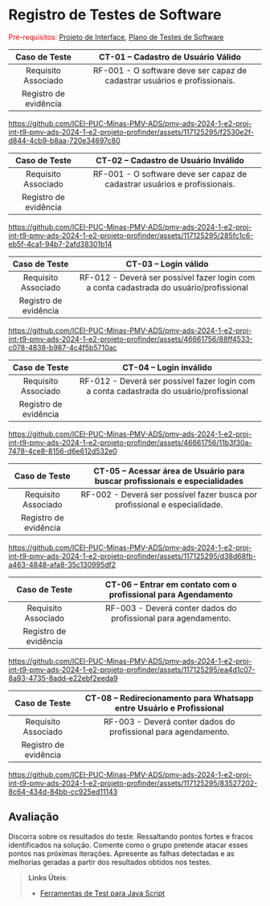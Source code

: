 # Registro de Testes de Software

<span style="color:red">Pré-requisitos: <a href="3-Projeto de Interface.md"> Projeto de Interface</a></span>, <a href="8-Plano de Testes de Software.md"> Plano de Testes de Software</a>


| **Caso de Teste** 	| **CT-01 – Cadastro de Usuário Válido** 	|
|:---:	|:---:	|
|	Requisito Associado 	| RF-001 - O software deve ser capaz de cadastrar usuários e profissionais. |
|Registro de evidência |

https://github.com/ICEI-PUC-Minas-PMV-ADS/pmv-ads-2024-1-e2-proj-int-t9-pmv-ads-2024-1-e2-projeto-profinder/assets/117125295/f2530e2f-d844-4cb9-b8aa-720e34697c80



 



| **Caso de Teste** 	| **CT-02 – Cadastro de Usuário Inválido** 	|
|:---:	|:---:	|
|	Requisito Associado 	| RF-001 - O software deve ser capaz de cadastrar usuários e profissionais. |
|Registro de evidência | |

https://github.com/ICEI-PUC-Minas-PMV-ADS/pmv-ads-2024-1-e2-proj-int-t9-pmv-ads-2024-1-e2-projeto-profinder/assets/117125295/285fc1c6-eb5f-4ca1-94b7-2afd38301b14

 

| **Caso de Teste** 	| **CT-03 – Login válido** 	|
|:---:	|:---:	|
|	Requisito Associado 	| RF-012 - Deverá ser possível fazer login com a conta cadastrada do usuário/profissional |
|Registro de evidência | |


https://github.com/ICEI-PUC-Minas-PMV-ADS/pmv-ads-2024-1-e2-proj-int-t9-pmv-ads-2024-1-e2-projeto-profinder/assets/46661756/88ff4533-c078-4838-b987-4c4f5b5710ac

| **Caso de Teste** 	| **CT-04 – Login inválido** 	|
|:---:	|:---:	|
|	Requisito Associado 	| RF-012 - Deverá ser possível fazer login com a conta cadastrada do usuário/profissional |
|Registro de evidência | |


https://github.com/ICEI-PUC-Minas-PMV-ADS/pmv-ads-2024-1-e2-proj-int-t9-pmv-ads-2024-1-e2-projeto-profinder/assets/46661756/11b3f30a-7478-4ce8-8156-d6e612d532e0

| **Caso de Teste** 	| **CT-05 – Acessar área de Usuário para buscar profissionais e especialidades** 	|
|:---:	|:---:	|
|	Requisito Associado 	|RF-002 - Deverá ser possível fazer busca por profissional e especialidade. |
|Registro de evidência | |


https://github.com/ICEI-PUC-Minas-PMV-ADS/pmv-ads-2024-1-e2-proj-int-t9-pmv-ads-2024-1-e2-projeto-profinder/assets/117125295/d38d68fb-a463-4848-afa8-35c130995df2

| **Caso de Teste** 	| **CT-06 – Entrar em contato com o profissional para Agendamento** 	|
|:---:	|:---:	|
|	Requisito Associado 	|RF-003 - Deverá conter dados do profissional para agendamento. |
|Registro de evidência | |


https://github.com/ICEI-PUC-Minas-PMV-ADS/pmv-ads-2024-1-e2-proj-int-t9-pmv-ads-2024-1-e2-projeto-profinder/assets/117125295/ea4d1c07-8a93-4735-8add-e22ebf2eeda9

| **Caso de Teste** 	| **CT-08 – Redirecionamento para Whatsapp entre Usuário e Profissional** 	|
|:---:	|:---:	|
|	Requisito Associado 	|RF-003 - Deverá conter dados do profissional para agendamento. |
|Registro de evidência | |



https://github.com/ICEI-PUC-Minas-PMV-ADS/pmv-ads-2024-1-e2-proj-int-t9-pmv-ads-2024-1-e2-projeto-profinder/assets/117125295/83527202-8c64-434d-84bb-cc925ed11143



## Avaliação

Discorra sobre os resultados do teste. Ressaltando pontos fortes e fracos identificados na solução. Comente como o grupo pretende atacar esses pontos nas próximas iterações. Apresente as falhas detectadas e as melhorias geradas a partir dos resultados obtidos nos testes.

> **Links Úteis**:
> - [Ferramentas de Test para Java Script](https://geekflare.com/javascript-unit-testing/)
